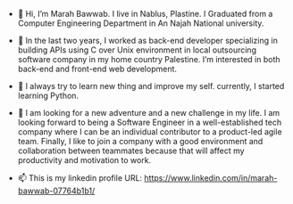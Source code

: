 - 👋 Hi, I’m Marah Bawwab. I live in Nablus, Plastine. I Graduated from a Computer Engineering Department in An Najah National university.
- 👀 In the last two years, I worked as back-end developer specializing in building APIs using C over Unix environment in local outsourcing software company in my home country
Palestine. I’m interested in both back-end and front-end web development.  
- 🌱 I always try to learn new thing and improve my self. currently, I started learning Python.
- 💞️ I am looking for a new adventure and a new challenge in my life. I am looking forward to being a Software Engineer in a well-established tech company where 
I can be an individual contributor to a product-led agile team. Finally, I like to join a company with a good environment and collaboration between teammates because 
that will affect my productivity and motivation to work.

- 📫 This is my linkedin profile URL: 
https://www.linkedin.com/in/marah-bawwab-07764b1b1/

